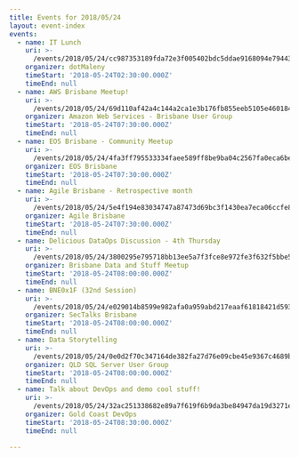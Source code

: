 ```yaml
---
title: Events for 2018/05/24
layout: event-index
events:
  - name: IT Lunch
    uri: >-
      /events/2018/05/24/cc987353189fda72e3f005402bdc5ddae9168094e79443c0c038865b4b29a865
    organizer: dotMaleny
    timeStart: '2018-05-24T02:30:00.000Z'
    timeEnd: null
  - name: AWS Brisbane Meetup!
    uri: >-
      /events/2018/05/24/69d110af42a4c144a2ca1e3b176fb855eeb5105e460184a8b06bf07e8839897c
    organizer: Amazon Web Services - Brisbane User Group
    timeStart: '2018-05-24T07:30:00.000Z'
    timeEnd: null
  - name: EOS Brisbane - Community Meetup
    uri: >-
      /events/2018/05/24/4fa3ff795533334faee589ff8be9ba04c2567fa0eca6be34ffc5223345501510
    organizer: EOS Brisbane
    timeStart: '2018-05-24T07:30:00.000Z'
    timeEnd: null
  - name: Agile Brisbane - Retrospective month
    uri: >-
      /events/2018/05/24/5e4f194e83034747a87473d69bc3f1430ea7eca06ccfe80bd23fad063e973d4e
    organizer: Agile Brisbane
    timeStart: '2018-05-24T07:30:00.000Z'
    timeEnd: null
  - name: Delicious DataOps Discussion - 4th Thursday
    uri: >-
      /events/2018/05/24/3800295e795718bb13ee5a7f3fce8e972fe3f632f5bbe594b71e0b7c99f961ad
    organizer: Brisbane Data and Stuff Meetup
    timeStart: '2018-05-24T08:00:00.000Z'
    timeEnd: null
  - name: BNE0x1F (32nd Session)
    uri: >-
      /events/2018/05/24/e029014b8599e982afa0a959abd217eaaf61818421d5930a389d5086e085ca75
    organizer: SecTalks Brisbane
    timeStart: '2018-05-24T08:00:00.000Z'
    timeEnd: null
  - name: Data Storytelling
    uri: >-
      /events/2018/05/24/0e0d2f70c347164de382fa27d76e09cbe45e9367c4689b42650e6d0fda60302b
    organizer: QLD SQL Server User Group
    timeStart: '2018-05-24T08:00:00.000Z'
    timeEnd: null
  - name: Talk about DevOps and demo cool stuff!
    uri: >-
      /events/2018/05/24/32ac251338682e89a7f619f6b9da3be84947da19d3271ed84efda1e30dec888e
    organizer: Gold Coast DevOps
    timeStart: '2018-05-24T08:30:00.000Z'
    timeEnd: null

---
```

